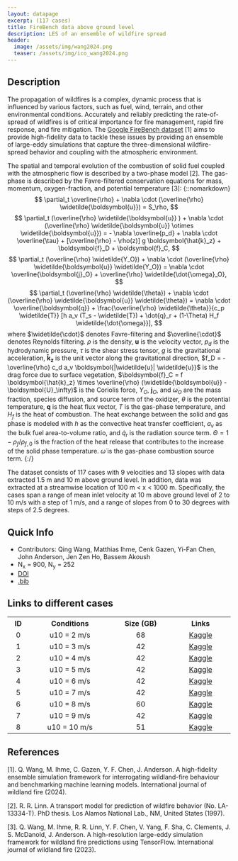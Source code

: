 ```yaml
---
layout: datapage
excerpt: (117 cases)
title: FireBench data above ground level
description: LES of an ensemble of wildfire spread
header:
  image: /assets/img/wang2024.png
  teaser: /assets/img/ico_wang2024.png
---
```


<!--
<div style="text-align: center;">
    <img src="./assets/img/wang2024.png" alt="Image 1" style="max-width: 70%;">
</div>
-->

## Description
The propagation of wildfires is a complex, dynamic process that is influenced by various factors, such as fuel, wind, terrain, and other environmental conditions. Accurately and reliably predicting the rate-of-spread of wildfires is of critical importance for fire management, rapid fire response, and fire mitigation. The [Google FireBench dataset](https://sites.research.google/gr/wildfires/firebench/) [1] aims to provide high-fidelity data to tackle these issues by providing an ensemble of large-eddy simulations that capture the three-dimensional wildfire-spread behavior and coupling with the atmospheric environment.

The spatial and temporal evolution of the combustion of solid fuel coupled with the 
atmospheric flow is described by a two-phase model [2]. The gas-phase is described by 
the Favre-filtered conservation equations for mass, momentum, oxygen-fraction, and potential temperature [3]: 
{::nomarkdown}
$$
\partial_t \overline{\rho} + \nabla \cdot (\overline{\rho} \widetilde{\boldsymbol{u}}) = S_\rho,
$$
$$
\partial_t (\overline{\rho} \widetilde{\boldsymbol{u}} ) + \nabla \cdot (\overline{\rho} \widetilde{\boldsymbol{u}} \otimes \widetilde{\boldsymbol{u}}) = - \nabla \overline{p_d} + \nabla \cdot \overline{\tau} + [\overline{\rho} - \rho(z)] g \boldsymbol{\hat{k}_z} + \boldsymbol{f}_D + \boldsymbol{f}_C,
$$
$$
\partial_t (\overline{\rho} \widetilde{Y_O}) + \nabla \cdot (\overline{\rho} \widetilde{\boldsymbol{u}} \widetilde{Y_O}) = \nabla \cdot \overline{\boldsymbol{j}_O} + \overline{\rho} \widetilde{\dot{\omega}_O},
$$
$$
\partial_t (\overline{\rho} \widetilde{\theta}) + \nabla \cdot (\overline{\rho} \widetilde{\boldsymbol{u}} \widetilde{\theta}) = \nabla \cdot \overline{\boldsymbol{q}} + \frac{\overline{\rho} \widetilde{\theta}}{c_p \widetilde{T}} [h a_v (T_s - \widetilde{T}) + \dot{q}_r + (1-\Theta) H_f \widetilde{\dot{\omega}}],
$$
where $\widetilde{\cdot}$ denotes Favre-filtering and $\overline{\cdot}$ denotes Reynolds filtering. $\rho$ is the density, $\boldsymbol{u}$ is the velocity vector, $p_d$ is the hydrodynamic pressure, $\tau$ is the shear stress tensor, $g$ is the gravitational acceleration, $\boldsymbol{\hat{k}_z}$ is the unit vector along the gravitational direction, $f_D = - \overline{\rho} c_d a_v \boldsymbol{|\widetilde{u}| \widetilde{u}}$ is the drag force due to surface vegetation, $\boldsymbol{f}_C = f \boldsymbol{\hat{k}_z} \times \overline{\rho} (\widetilde{\boldsymbol{u}} - \boldsymbol{U}_\infty)$ is the Coriolis force, $Y_O$, $\boldsymbol{j}_O$, and $\dot{\omega}_O$ are the mass fraction, species diffusion, and source term of the oxidizer, $\theta$ is the potential temperature, $\boldsymbol{q}$ is the heat flux vector, $T$ is the gas-phase temperature, and $H_f$ is the heat of combustion.
The heat exchange between the solid and gas phase is modeled with $h$ as the convective heat transfer coefficient, $a_v$ as the bulk fuel area-to-volume ratio, and $\dot{q}_r$ is the radiation source term. $\Theta = 1 - \rho_f/\rho_{f,0}$ is the fraction of the heat release that contributes to the increase of the solid phase temperature. 
$\dot{\omega}$ is the gas-phase combustion source term.
{:/}

The dataset consists of 117 cases with 9 velocities and 13 slopes with data extracted 1.5 m and 10 m above ground level. In addition, data was extracted at a streamwise location of 100 m < x < 1000 m.
Specifically, the cases span a range of mean inlet velocity at 10 m above ground level of 2 to 10 m/s with a step of 1 m/s, and a range of slopes from 0 to 30 degrees with steps of 2.5 degrees.

## Quick Info
* Contributors: Qing Wang, Matthias Ihme, Cenk Gazen, Yi-Fan Chen, John Anderson, Jen Zen Ho, Bassem Akoush
* N<sub>x</sub> = 900, N<sub>y</sub> = 252
* <a href="https://doi.org/10.48550/arXiv.2406.08589">DOI</a>
* <a href="./assets/bib/wang2024.bib">.bib</a>

## Links to different cases
<!--<script src="./assets/js/table.js"></script>-->
<table align="center">
    <tr class="header">
    <th style="width:2%;">ID</th>
    <th style="width:10%;">Conditions</th>
      <!-- <th style="width:60%;">TPY</th> -->
    <!-- <th style="width:8%;">Grid</th> -->
    <th style="width:10%;">Size (GB)</th>
      <!-- <th style="width:60%;">Article</th> -->
    <th style="width:8%;">Links</th>
    </tr>
    <tr>       
        <td align="center"> 0 </td>
        <td align="center">u10 = 2 m/s</td>
        <!-- <td align="center">2049<sup>2</sup>&times;1025</td> -->
        <td align="center">68</td>
        <td align="center">
        <a href="https://www.kaggle.com/datasets/blastnet/firebench-u10-2">Kaggle</a><BR>
        </td>
    </tr>
    <tr>       
        <td align="center"> 1 </td>
        <td align="center">u10 = 3 m/s</td>
        <!-- <td align="center">2049<sup>2</sup>&times;1025</td> -->
        <td align="center">42</td>
        <td align="center">
        <a href="https://www.kaggle.com/datasets/blastnet/firebench-u10-3">Kaggle</a><BR>
        </td>
    </tr>
    <tr>       
        <td align="center"> 2 </td>
        <td align="center">u10 = 4 m/s</td>
        <!-- <td align="center">2049<sup>2</sup>&times;1025</td> -->
        <td align="center">42</td>
        <td align="center">
        <a href="https://www.kaggle.com/datasets/blastnet/firebench-u10-4">Kaggle</a><BR>
        </td>
    </tr>
    <tr>       
        <td align="center"> 3 </td>
        <td align="center">u10 = 5 m/s</td>
        <!-- <td align="center">2049<sup>2</sup>&times;1025</td> -->
        <td align="center">42</td>
        <td align="center">
        <a href="https://www.kaggle.com/datasets/blastnet/firebench-u10-5">Kaggle</a><BR>
        </td>
    </tr>
    <tr>       
        <td align="center"> 4 </td>
        <td align="center">u10 = 6 m/s</td>
        <!-- <td align="center">2049<sup>2</sup>&times;1025</td> -->
        <td align="center">42</td>
        <td align="center">
        <a href="https://www.kaggle.com/datasets/blastnet/firebench-u10-6">Kaggle</a><BR>
        </td>
    </tr>
    <tr>       
        <td align="center"> 5 </td>
        <td align="center">u10 = 7 m/s</td>
        <!-- <td align="center">2049<sup>2</sup>&times;1025</td> -->
        <td align="center">42</td>
        <td align="center">
        <a href="https://www.kaggle.com/datasets/blastnet/firebench-u10-7">Kaggle</a><BR>
        </td>
    </tr>
    <tr>       
        <td align="center"> 6 </td>
        <td align="center">u10 = 8 m/s</td>
        <!-- <td align="center">2049<sup>2</sup>&times;1025</td> -->
        <td align="center">60</td>
        <td align="center">
        <a href="https://www.kaggle.com/datasets/blastnet/firebench-u10-8">Kaggle</a><BR>
        </td>
    </tr>
    <tr>       
        <td align="center"> 7 </td>
        <td align="center">u10 = 9 m/s</td>
        <!-- <td align="center">2049<sup>2</sup>&times;1025</td> -->
        <td align="center">42</td>
        <td align="center">
        <a href="https://www.kaggle.com/datasets/blastnet/firebench-u10-9">Kaggle</a><BR>
        </td>
    </tr>
    <tr>       
        <td align="center"> 8 </td>
        <td align="center">u10 = 10 m/s</td>
        <!-- <td align="center">2049<sup>2</sup>&times;1025</td> -->
        <td align="center">51</td>
        <td align="center">
        <a href="https://www.kaggle.com/datasets/blastnet/firebench-u10-10">Kaggle</a><BR>
        </td>
    </tr>
</table>

## References
[1]. Q. Wang, M. Ihme, C. Gazen, Y. F. Chen, J. Anderson. A high-fidelity ensemble simulation framework for interrogating wildland-fire behaviour and benchmarking machine learning models. International journal of wildland fire (2024).

[2]. R. R. Linn. A transport model for prediction of wildfire behavior (No. LA-13334-T). PhD thesis. Los Alamos National Lab., NM, United States (1997).

[3]. Q. Wang, M. Ihme, R. R. Linn, Y. F. Chen, V. Yang, F. Sha, C. Clements, J. S. McDanold, J. Anderson. A high-resolution large-eddy simulation framework for wildland fire predictions using TensorFlow. International journal of wildland fire (2023).